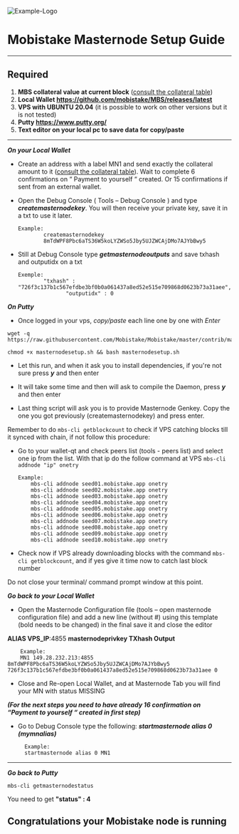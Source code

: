 ![Example-Logo](https://sappcoin.com/wp-content/uploads/2021/05/Mobistake-logo-transparent.png)

# Mobistake Masternode Setup Guide
***
## Required
1) **MBS collateral value at current block** ([consult the collateral table](../../README.md#rewards-breakdown))
2) **Local Wallet https://github.com/mobistake/MBS/releases/latest**
3) **VPS with UBUNTU 20.04** (it is possible to work on other versions but it is not tested)
4) **Putty https://www.putty.org/**
5) **Text editor on your local pc to save data for copy/paste**
***

***On your Local Wallet***
* Create an address with a label MN1 and send exactly the collateral amount to it ([consult the collateral table](../../README.md#rewards-breakdown)).
 Wait to complete 6 confirmations on “ Payment to yourself “ created.
 Or 15 confirmations if sent from an external wallet.

* Open the Debug Console ( Tools – Debug Console ) and type ***createmasternodekey***.
You will then receive your private key, save it in a txt to use it later.
  ```
  Example:
          createmasternodekey
          8mTdWPF8Pbc6aTS36W5koLYZWSo5Jby5UJZWCAjDMo7AJYbBwy5
* Still at Debug Console type ***getmasternodeoutputs*** and save txhash and outputidx on a txt
  ```
  Exemple:
          "txhash" : "726f3c137b1c567efdbe3bf0b0a061437a8ed52e515e709868d0623b73a31aee",
		         "outputidx" : 0

***On Putty***

* Once logged in your vps, *copy/paste* each line one by one with *Enter*

```
wget -q https://raw.githubusercontent.com/Mobistake/Mobistake/master/contrib/masternodesetup/masternodesetup.sh
```

```
chmod +x masternodesetup.sh && bash masternodesetup.sh
```

* Let this run, and when it ask you to install dependencies, if you're not sure press ***y*** and then enter

* It will take some time and then will ask to compile the Daemon, press ***y*** and then enter 

* Last thing script will ask you is to provide Masternode Genkey. Copy the one you got previously (createmasternodekey) and press enter.

Remember to do `mbs-cli getblockcount` to check if VPS catching blocks till it synced with chain, if not follow this procedure:

* Go to your wallet-qt and check peers list (tools - peers list) and select one ip from the list. With that ip do the follow command at VPS `mbs-cli addnode "ip" onetry`

      Example:
		  mbs-cli addnode seed01.mobistake.app onetry
		  mbs-cli addnode seed02.mobistake.app onetry
		  mbs-cli addnode seed03.mobistake.app onetry
		  mbs-cli addnode seed04.mobistake.app onetry
		  mbs-cli addnode seed05.mobistake.app onetry
		  mbs-cli addnode seed06.mobistake.app onetry
		  mbs-cli addnode seed07.mobistake.app onetry
		  mbs-cli addnode seed08.mobistake.app onetry
		  mbs-cli addnode seed09.mobistake.app onetry
		  mbs-cli addnode seed10.mobistake.app onetry

    
* Check now if VPS already downloading blocks with the command `mbs-cli getblockcount`, and if yes give it time now to catch last block number 

Do not close your terminal/ command prompt window at this point.

***Go back to your Local Wallet***

* Open the Masternode Configuration file (tools – open masternode configuration file) and add a new line (without #) using this template (bold needs to be changed) in the final save it and close the editor

**ALIAS VPS_IP**:4855 **masternodeprivkey TXhash Output**

		Example:
		MN1 149.28.232.213:4855 8mTdWPF8Pbc6aTS36W5koLYZWSo5Jby5UJZWCAjDMo7AJYbBwy5 726f3c137b1c567efdbe3bf0b0a061437a8ed52e515e709868d0623b73a31aee 0

* Close and Re-open Local Wallet, and at Masternode Tab you will find your MN with status MISSING

***(For the next steps you need to have already 16 confirmation on “Payment to yourself “ created in first step)***

* Go to Debug Console type the following: ***startmasternode alias 0 (mymnalias)***

		Example:
		startmasternode alias 0 MN1
***

***Go back to Putty***

```
mbs-cli getmasternodestatus
```

You need to get **"status" : 4** 

## Congratulations your Mobistake node is running
